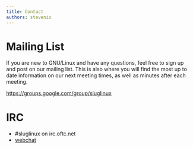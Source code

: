 ```yaml
---
title: Contact
authors: stevenix
---
```


# Mailing List

If you are new to GNU/Linux and have any questions, feel free to sign up and
post on our mailing list. This is also where you will find the most up to date
information on our next meeting times, as well as minutes after each meeting.

<https://groups.google.com/group/sluglinux>

# IRC

* \#sluglinux on irc.oftc.net
* [webchat](http://webchat.oftc.net/?channels=%23sluglinux&uio=d4)
